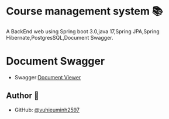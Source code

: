 # Course management system 📚
A BackEnd web using Spring boot 3.0,java 17,Spring JPA,Spring Hibernate,PostgresSQL,Document Swagger.

# Document Swagger
- Swagger:[Document Viewer](http://localhost:8080/swagger-ui/index.html)
## Author 👤

- GitHub: [@vuhieuminh2597](https://github.com/vuhieuminh2597)

